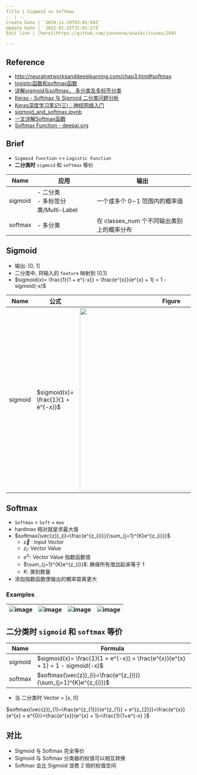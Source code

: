 ```yaml
---
Title | Sigmoid vs Softmax
-- | --
Create Date | `2019-11-19T03:01:04Z`
Update Date | `2022-01-22T15:01:27Z`
Edit link | [here](https://github.com/junxnone/aiwiki/issues/280)

---
```

## Reference
- http://neuralnetworksanddeeplearning.com/chap3.html#softmax 
- [logistic函数和softmax函数](http://www.cnblogs.com/maybe2030/p/5678387.html)
- [详解sigmoid与softmax， 多分类及多标签分类](https://blog.csdn.net/uncle_ll/article/details/82778750)
- [Keras - Softmax 与 Sigmoid 二分类问题分析](https://www.aiuai.cn/aifarm679.html)
- [Keras深度学习笔记(三)：神经网络入门](https://xiaosheng.me/2018/11/24/article154/)
- [sigmoid_and_softmax.ipynb](https://gist.github.com/ypwhs/6905ebbda99d04621f9fc00417657ae2)
- [一文详解Softmax函数](https://zhuanlan.zhihu.com/p/105722023)
- [Softmax Function - deepai.org](https://deepai.org/machine-learning-glossary-and-terms/softmax-layer)


## Brief
- `Sigmoid Function` == `Logistic Function`
- **二分类时** `sigmoid` 和 `softmax` 等价


Name | 应用 | 输出
-- | -- | --
sigmoid | - 二分类<br>- 多标签分类/Multi-Label | 一个或多个 0∼1 范围内的概率值
softmax | - 多分类 | 在 classes_num 个不同输出类别上的概率分布


## Sigmoid
- 输出: [0, 1]
- 二分类中, 将输入的 `feature` 映射到 [0,1] 
- $sigmoid(x)= \frac{1}{1 + e^{-x}} = \frac{e^{x}}{e^{x} + 1} = 1 - sigmoid(-x)$

Name | 公式 | Figure
-- | -- | --
sigmoid | $sigmoid(x)= \frac{1}{1 + e^{-x}}$ | <img width="500px" src="https://user-images.githubusercontent.com/2216970/150641254-016e40a7-5f30-4f7a-af24-bc4e50749d6b.png">

## Softmax
- `Softmax` = `Soft` + `max`
 - hardmax  相对就是求最大值
- $softmax(\vec{z})_{i}=\frac{e^{z_{i}}}{\sum_{j=1}^{K}e^{z_{i}}}$
  - $\vec{z}$ : Input Vector
  - $z_{i}$: Vector Value
  - $e^{z_{i}}$: Vector Value 指数函数值
  - $\sum_{j=1}^{K}e^{z_{i}}$: 确保所有值加起来等于 1
  - $K$: 类别数量
- 添加指数函数使输出的概率距离更大

### Examples

![image](https://user-images.githubusercontent.com/2216970/150642984-52b92b2e-aab0-437f-847f-40d3192e7dfe.png) | ![image](https://user-images.githubusercontent.com/2216970/150642988-c506db62-2f63-41cf-8de8-9be3ec281d34.png) | ![image](https://user-images.githubusercontent.com/2216970/150642992-c312daa2-87ac-4580-a386-258d484839ed.png) | ![image](https://user-images.githubusercontent.com/2216970/150642996-cc86ea00-2083-4493-a49e-50996bfea93b.png)
-- | -- | -- | --




##  二分类时 `sigmoid` 和 `softmax` 等价

Name | Formula
-- | --
sigmoid | $sigmoid(x)= \frac{1}{1 + e^{-x}} = \frac{e^{x}}{e^{x} + 1} = 1 - sigmoid(-x)$
softmax | $softmax(\vec{z})_{i}=\frac{e^{z_{i}}}{\sum_{j=1}^{K}e^{z_{i}}}$

- 当 二分类时 Vector = [x, 0]

$softmax(\vec{z})_{1}=\frac{e^{z_{1}}}{e^{z_{1}} + e^{z_{2}}}=\frac{e^{x}}{e^{x} + e^{0}}=\frac{e^{x}}{e^{x} + 1}=\frac{1}{1+e^{-x} }$

## 对比
- Sigmoid 与 Softmax 完全等价
- Sigmoid 与 Softmax 分类器的权值可以相互转换
- Softmax 会比 Sigmoid 浪费 2 倍的权值空间


